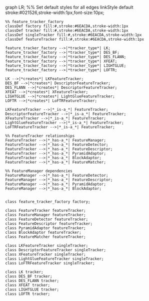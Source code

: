 graph LR;
    %% Set default styles for all edges
    linkStyle default stroke:#021526,stroke-width:1px,font-size:10px;

    %% feature_tracker_factory
    classDef factory fill:#,stroke:#6EACDA,stroke-width:1px
    classDef tracker fill:#,stroke:#6EACDA,stroke-width:1px
    classDef singleTracker fill:#,stroke:#6EACDA,stroke-width:1px
    classDef featureTracker fill:#,stroke:#6EACDA,stroke-width:1px

    feature_tracker_factory -->|*tracker_type*| LK;
    feature_tracker_factory -->|*tracker_type*| DES_BF;
    feature_tracker_factory -->|*tracker_type*| DES_FLANN;
    feature_tracker_factory -->|*tracker_type*| XFEAT;
    feature_tracker_factory -->|*tracker_type*| LIGHTGLUE;
    feature_tracker_factory -->|*tracker_type*| LOFTR;
    
    LK -->|*creates*| LKFeatureTracker;
    DES_BF -->|*creates*| DescriptorFeatureTracker;
    DES_FLANN -->|*creates*| DescriptorFeatureTracker;
    XFEAT -->|*creates*| XFeatureTracker;
    LIGHTGLUE -->|*creates*| LightGlueFeatureTracker;
    LOFTR -->|*creates*| LoFTRFeatureTracker;
    
    LKFeatureTracker -->|*_is-a_*| FeatureTracker;
    DescriptorFeatureTracker -->|*_is-a_*| FeatureTracker;
    XFeatureTracker -->|*_is-a_*| FeatureTracker;
    LightGlueFeatureTracker -->|*_is-a_*| FeatureTracker;
    LoFTRFeatureTracker -->|*_is-a_*| FeatureTracker;
    
    %% FeatureTracker relationships    
    FeatureTracker -->|*_has-a_*| FeatureManager;
    FeatureTracker -->|*_has-a_*| FeatureDetector;
    FeatureTracker -->|*_has-a_*| FeatureDescriptor;
    FeatureTracker -->|*_has-a_*| PyramidAdaptor;
    FeatureTracker -->|*_has-a_*| BlockAdaptor;
    FeatureTracker -->|*_has-a_*| FeatureMatcher;
    
    %% FeatureManager dependencies
    FeatureManager -->|*_has-a_*| FeatureDetector;
    FeatureManager -->|*_has-a_*| FeatureDescriptor;
    FeatureManager -->|*_has-a_*| PyramidAdaptor;
    FeatureManager -->|*_has-a_*| BlockAdaptor;


    class feature_tracker_factory factory;

    class FeatureTracker featureTracker;
    class FeatureManager featureTracker;
    class FeatureDetector featureTracker;
    class FeatureDescriptor featureTracker;
    class PyramidAdaptor featureTracker;
    class BlockAdaptor featureTracker;
    class FeatureMatcher featureTracker;

    class LKFeatureTracker singleTracker;
    class DescriptorFeatureTracker singleTracker;
    class XFeatureTracker singleTracker;
    class LightGlueFeatureTracker singleTracker;
    class LoFTRFeatureTracker singleTracker;

    class LK tracker;
    class DES_BF tracker;
    class DES_FLANN tracker;
    class XFEAT tracker;
    class LIGHTGLUE tracker;
    class LOFTR tracker;